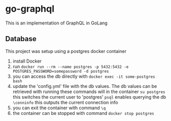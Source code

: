 # go-graphql
This is an implementation of GraphQL in GoLang

## Database
This project was setup using a postgres docker container
1) install Docker
2) run `docker run --rm --name postgres -p 5432:5432 -e POSTGRES_PASSWORD=somepassword -d postgres`
3) you can access the db directly with `docker exec -it some-postgres bash`
4) update the 'config.yml' file with the db values. The db values can be retrieved with running these commands will in the container
    `su postgres` this switches the current user to 'postgres'
    `psql` enables querying the db
    `\conninfo` this outputs the current connection info
5) you can exit the container with command `\q`
6) the container can be stopped with command `docker stop postgres`